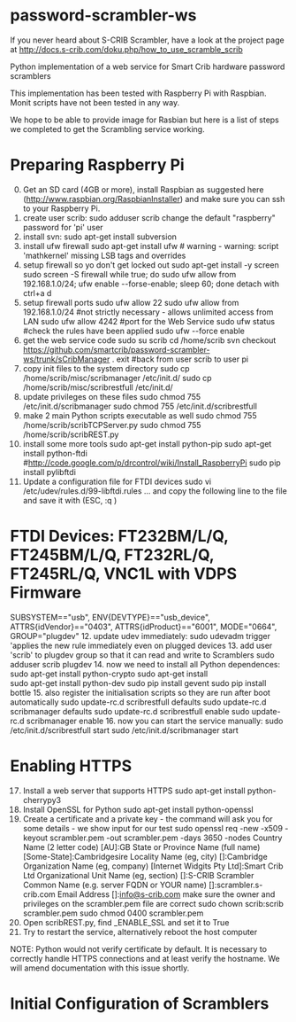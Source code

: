 **password-scrambler-ws**
=====================

If you never heard about S-CRIB Scrambler, have a look at the project page at http://docs.s-crib.com/doku.php/how_to_use_scramble_scrib

Python implementation of a web service for Smart Crib hardware password scramblers

This implementation has been tested with Raspberry Pi with Raspbian. Monit scripts have not been tested in any way.

We hope to be able to provide image for Rasbian but here is a list of steps we completed to get the Scrambling service working.

Preparing Raspberry Pi
======================

0. Get an SD card (4GB or more), install Raspbian as suggested here (http://www.raspbian.org/RaspbianInstaller) and make sure you can ssh to your Raspberry Pi.
1. create user scrib: sudo adduser scrib
   change the default "raspberry" password for 'pi' user
2. install svn: sudo apt-get install subversion
3. install ufw firewall
    sudo apt-get install ufw   # warning -  warning: script 'mathkernel' missing LSB tags and overrides
4. setup firewall so yo don't get locked out
    sudo apt-get install -y screen  
    sudo screen -S firewall
    while true; do sudo ufw allow from 192.168.1.0/24; ufw enable --forse-enable; sleep 60; done
    detach with ctrl+a d
5. setup firewall ports
    sudo ufw allow 22
    sudo ufw allow from 192.168.1.0/24  #not strictly necessary - allows unlimited access from LAN
    sudo ufw allow 4242  #port for the Web Service
    sudo ufw status  #check the rules have been applied
    sudo ufw --force enable
6. get the web service code
    sudo su scrib
    cd /home/scrib
    svn checkout https://github.com/smartcrib/password-scrambler-ws/trunk/sCribManager .
    exit  #back from user scrib to user pi
7. copy init files to the system directory
    sudo cp /home/scrib/misc/scribmanager /etc/init.d/
    sudo cp /home/scrib/misc/scribrestfull /etc/init.d/
8. update privileges on these files
    sudo chmod 755 /etc/init.d/scribmanager
    sudo chmod 755 /etc/init.d/scribrestfull
9. make 2 main Python scripts executable as well
    sudo chmod 755 /home/scrib/scribTCPServer.py
    sudo chmod 755 /home/scrib/scribREST.py
10. install some more tools
    sudo apt-get install python-pip
    sudo apt-get install python-ftdi  #http://code.google.com/p/drcontrol/wiki/Install_RaspberryPi
    sudo pip install pylibftdi
11. Update a configuration file for FTDI devices
    sudo vi /etc/udev/rules.d/99-libftdi.rules
    ... and copy the following line to the file and save it with (ESC, :q <ENTER>)
# FTDI Devices: FT232BM/L/Q, FT245BM/L/Q, FT232RL/Q, FT245RL/Q, VNC1L with VDPS Firmware
SUBSYSTEM=="usb", ENV{DEVTYPE}=="usb_device", ATTRS{idVendor}=="0403", ATTRS{idProduct}=="6001", MODE="0664", GROUP="plugdev"
12. update udev immediately:
    sudo udevadm trigger 'applies the new rule immediately even on plugged devices
13. add user 'scrib' to plugdev group so that it can read and write to Scramblers
    sudo adduser scrib plugdev
14. now we need to install all Python dependences:
    sudo apt-get install python-crypto
    sudo apt-get install   
    sudo apt-get install python-dev
    sudo pip install gevent
    sudo pip install bottle
15. also register the initialisation scripts so they are run after boot automatically
    sudo update-rc.d scribrestfull defaults
    sudo update-rc.d scribmanager defaults
    sudo update-rc.d scribrestfull enable
    sudo update-rc.d scribmanager enable
16. now you can start the service manually:
    sudo /etc/init.d/scribrestfull start
    sudo /etc/init.d/scribmanager start

Enabling HTTPS
==============
17. Install a web server that supports HTTPS
    sudo apt-get install python-cherrypy3 
18. Install OpenSSL for Python
    sudo apt-get install python-openssl
19. Create a certificate and a private key - the command will ask you for some details - we show input for our test
    sudo openssl req -new -x509 -keyout scrambler.pem -out scrambler.pem -days 3650 -nodes
      Country Name (2 letter code) [AU]:GB
      State or Province Name (full name) [Some-State]:Cambridgesire
      Locality Name (eg, city) []:Cambridge
      Organization Name (eg, company) [Internet Widgits Pty Ltd]:Smart Crib Ltd
      Organizational Unit Name (eg, section) []:S-CRIB Scrambler
      Common Name (e.g. server FQDN or YOUR name) []:scrambler.s-crib.com
      Email Address []:info@s-crib.com
    make sure the owner and privileges on the scrambler.pem file are correct
      sudo chown scrib:scrib scrambler.pem
      sudo chmod 0400 scrambler.pem
20. Open scribREST.py, find _ENABLE_SSL and set it to True
21. Try to restart the service, alternatively reboot the host computer

NOTE: Python would not verify certificate by default. It is necessary to correctly handle HTTPS connections and at least verify the hostname. We will amend documentation with this issue shortly.


Initial Configuration of Scramblers
===================================


